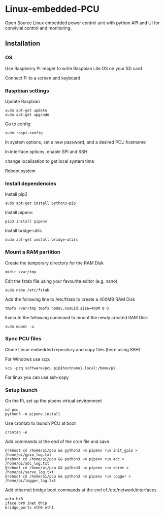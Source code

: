 # Linux-embedded-PCU
Open Source Linux embedded power control unit with python API and UI for convivial control and monitoring.

## Installation

### OS

Use Raspberry Pi imager to write Raspbian Lite OS on your SD card

Connect Pi to a screen and keyboard

### Raspbian settings

Update Raspbian

```
sudo apt-get update
sudo apt-get upgrade
```

Go to config:

```
sudo raspi-config
```

In system options, set a new password, and a desired PCU hostname

In interface options, enable SPI and SSH

change localisation to get local system time

Reboot system

### Install dependencies

Install pip3

```
sudo apt-get install python3-pip
```

Install pipenv:

```
pip3 install pipenv
```

Install bridge-utils

```
sudo apt-get install bridge-utils
```

### Mount a RAM partition

Create the temporary directory for the RAM Disk
```
mkdir /var/tmp
```

Edit the fstab file using your favourite editor (e.g. nano)

```
sudo nano /etc/fstab
```

Add the following line to /etc/fstab to create a 400MB RAM Disk

```
tmpfs /var/tmp tmpfs nodev,nosuid,size=400M 0 0
```

Execute the following command to mount the newly created RAM Disk

```
sudo mount -a
```

### Sync PCU files

Clone Linux-embedded repository and copy files (here using SSH)

For Windows use scp:

```
scp -prq software/pcu pi@{hostname}.local:/home/pi
```

For linux you can use ssh-copy

### Setup launch

On the Pi, set up the pipenv virtual environment

```
cd pcu
python3 -m pipenv install
```

Use crontab to launch PCU at boot

```
crontab -e
```

Add commands at the end of the cron file and save

```
@reboot cd /home/pi/pcu && python3 -m pipenv run init_gpio > /home/pi/gpio_log.txt
@reboot cd /home/pi/pcu && python3 -m pipenv run adc > /home/pi/adc_log.txt
@reboot cd /home/pi/pcu && python3 -m pipenv run serve > /home/pi/serve_log.txt
@reboot cd /home/pi/pcu && python3 -m pipenv run logger > /home/pi/logger_log.txt
```

Add ethernet bridge boot commands at the end of /etc/network/interfaces

```
auto br0
iface br0 inet dhcp
bridge_ports eth0 eth1
```


